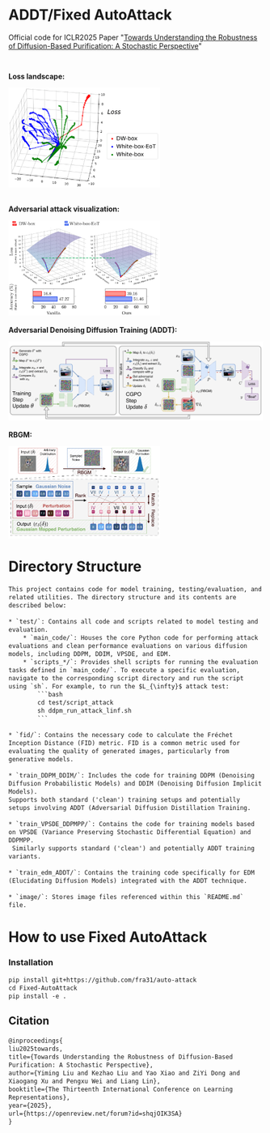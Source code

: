 # ADDT/Fixed AutoAttack
Official code for ICLR2025 Paper "[Towards Understanding the Robustness of Diffusion-Based Purification: A Stochastic Perspective](https://openreview.net/forum?id=shqjOIK3SA)"


##

<div style="display: flex; flex-wrap: wrap; gap: 20px;">
  <div style="flex: 1; min-width: 300px;">
    <p><strong>Loss landscape:</strong></p>
    <img src="./image/attack_illu.png" width="300" style="display: block;">
  </div>
  <div style="flex: 1; min-width: 300px;">
    <p><strong>Adversarial attack visualization:</strong></p>
    <img src="./image/main_img.png" width="300" style="display: block;">
  </div>
</div>

<div style="margin-top: 20px;">
  <p><strong>Adversarial Denoising Diffusion Training (ADDT):</strong></p>
  <img src="./image/graph_loss.png" width="600" style="display: block;">
</div>

<div style="margin-top: 20px;">
  <p><strong>RBGM:</strong></p>
  <img src="./image/gaussian_resample.png" width="300" style="display: block;">
</div>


# Directory Structure
```
This project contains code for model training, testing/evaluation, and related utilities. The directory structure and its contents are described below:

* `test/`: Contains all code and scripts related to model testing and evaluation.
    * `main_code/`: Houses the core Python code for performing attack evaluations and clean performance evaluations on various diffusion models, including DDPM, DDIM, VPSDE, and EDM.
    * `scripts_*/`: Provides shell scripts for running the evaluation tasks defined in `main_code/`. To execute a specific evaluation, navigate to the corresponding script directory and run the script using `sh`. For example, to run the $L_{\infty}$ attack test:
        ```bash
        cd test/script_attack
        sh ddpm_run_attack_linf.sh
        ```

* `fid/`: Contains the necessary code to calculate the Fréchet Inception Distance (FID) metric. FID is a common metric used for evaluating the quality of generated images, particularly from generative models.

* `train_DDPM_DDIM/`: Includes the code for training DDPM (Denoising Diffusion Probabilistic Models) and DDIM (Denoising Diffusion Implicit Models).
Supports both standard ('clean') training setups and potentially setups involving ADDT (Adversarial Diffusion Distillation Training.

* `train_VPSDE_DDPMPP/`: Contains the code for training models based on VPSDE (Variance Preserving Stochastic Differential Equation) and DDPMPP.
 Similarly supports standard ('clean') and potentially ADDT training variants.

* `train_edm_ADDT/`: Contains the training code specifically for EDM (Elucidating Diffusion Models) integrated with the ADDT technique.

* `image/`: Stores image files referenced within this `README.md` file.
```

# How to use Fixed AutoAttack

### Installation

```
pip install git+https://github.com/fra31/auto-attack
cd Fixed-AutoAttack
pip install -e .
```

## Citation
```
@inproceedings{
liu2025towards,
title={Towards Understanding the Robustness of Diffusion-Based Purification: A Stochastic Perspective},
author={Yiming Liu and Kezhao Liu and Yao Xiao and ZiYi Dong and Xiaogang Xu and Pengxu Wei and Liang Lin},
booktitle={The Thirteenth International Conference on Learning Representations},
year={2025},
url={https://openreview.net/forum?id=shqjOIK3SA}
}
```


